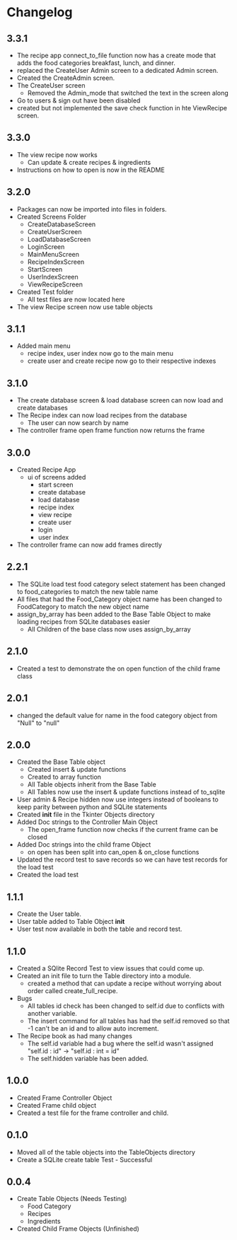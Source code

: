 # Changelog

## 3.3.1

* The recipe app connect_to_file function now has a create mode that adds the food categories breakfast, lunch, and dinner.
* replaced the CreateUser Admin screen to a dedicated Admin screen.
* Created the CreateAdmin screen.
* The CreateUser screen
  * Removed the Admin_mode that switched the text in the screen along
* Go to users & sign out have been disabled
* created but not implemented the save check function in hte ViewRecipe screen.

## 3.3.0

* The view recipe now works
  * Can update & create recipes & ingredients
* Instructions on how to open is now in the README

## 3.2.0

* Packages can now be imported into files in folders.
* Created Screens Folder
  * CreateDatabaseScreen
  * CreateUserScreen
  * LoadDatabaseScreen
  * LoginScreen
  * MainMenuScreen
  * RecipeIndexScreen
  * StartScreen
  * UserIndexScreen
  * ViewRecipeScreen
* Created Test folder
  * All test files are now located here
* The view Recipe screen now use table objects

## 3.1.1

* Added main menu
  * recipe index, user index now go to the main menu
  * create user and create recipe now go to their respective indexes

## 3.1.0

* The create database screen & load database screen can now load and create databases
* The Recipe index can now load recipes from the database
  * The user can now search by name
* The controller frame open frame function now returns the frame

## 3.0.0

* Created Recipe App
  * ui of screens added
    * start screen
    * create database
    * load database
    * recipe index
    * view recipe
    * create user
    * login
    * user index
* The controller frame can now add frames directly

## 2.2.1

* The SQLite load test food category select statement has been changed to food_categories to match the new table name
* All files that had the Food_Category object name has been changed to FoodCategory to match the new object name
* assign_by_array has been added to the Base Table Object to make loading recipes from SQLite databases easier
  * All Children of the base class now uses assign_by_array

## 2.1.0

* Created a test to demonstrate the on open function of the child frame class

## 2.0.1

* changed the default value for name in the food category object from "Null" to "null"

## 2.0.0

* Created the Base Table object
  * Created insert & update functions
  * Created to array function
  * All Table objects inherit from the Base Table
  * All Tables now use the insert & update functions instead of to_sqlite
* User admin & Recipe hidden now use integers instead of booleans to keep parity between python and SQLite statements
* Created __init__ file in the Tkinter Objects directory
* Added Doc strings to the Controller Main Object
  * The open_frame function now checks if the current frame can be closed
* Added Doc strings into the child frame Object
  * on open has been split into can_open & on_close functions
* Updated the record test to save records so we can have test records for the load test
* Created the load test

## 1.1.1

* Create the User table.
* User table added to Table Object __init__
* User test now available in both the table and record test.

## 1.1.0

* Created a SQlite Record Test to view issues that could come up.
* Created an init file to turn the Table directory into a module.
  * created a method that can update a recipe without worrying about order called create_full_recipe.
* Bugs
  * All tables id check has been changed to self.id due to conflicts with another variable.
  * The insert command for all tables has had the self.id removed so that -1 can't be an id and to allow auto increment.
* The Recipe book as had many changes
  * The self.id variable had a bug where the self.id wasn't assigned "self.id : id" -> "self.id : int = id"
  * The self.hidden variable has been added.

## 1.0.0

* Created Frame Controller Object
* Created Frame child object
* Created a test file for the frame controller and child.

## 0.1.0

* Moved all of the table objects into the TableObjects directory
* Create a SQLite create table Test - Successful

## 0.0.4

* Create Table Objects (Needs Testing)
  * Food Category
  * Recipes
  * Ingredients
* Created Child Frame Objects (Unfinished)
